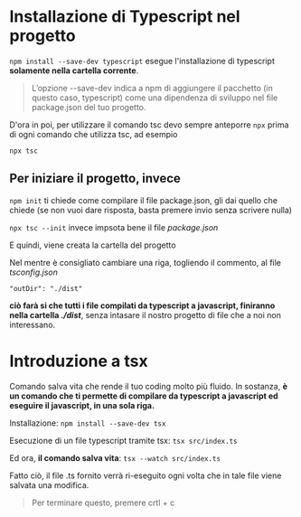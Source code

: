 # Installazione di Typescript nel progetto

`npm install --save-dev typescript` esegue l'installazione di typescript **solamente nella cartella corrente**.

> L’opzione --save-dev indica a npm di aggiungere il pacchetto (in questo caso, typescript) come una dipendenza di sviluppo nel file package.json del tuo progetto.

D'ora in poi, per utilizzare il comando tsc devo sempre anteporre `npx` prima di ogni comando che utilizza tsc, ad esempio

`npx tsc`

## Per iniziare il progetto, invece

`npm init` ti chiede come compilare il file package.json, gli dai quello che chiede (se non vuoi dare risposta, basta premere invio senza scrivere nulla)

`npx tsc --init` invece impsota bene il file *package.json*

E quindi, viene creata la cartella del progetto

Nel mentre è consigliato cambiare una riga, togliendo il commento, al file *tsconfig.json*

`"outDir": "./dist"`

**ciò farà si che tutti i file compilati da typescript a javascript, finiranno nella cartella *./dist***, senza intasare il nostro progetto di file che a noi non interessano.

# Introduzione a tsx

Comando salva vita che rende il tuo coding molto più fluido. In sostanza, **è un comando che ti permette di compilare da typescript a javascript ed eseguire il javascript, in una sola riga.**

Installazione: `npm install --save-dev tsx`

Esecuzione di un file typescript tramite tsx: `tsx src/index.ts`

Ed ora, **il comando salva vita**: `tsx --watch src/index.ts`

Fatto ciò, il file .ts fornito verrà ri-eseguito ogni volta che in tale file viene salvata una modifica.

> Per terminare questo, premere crtl + c
